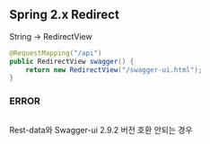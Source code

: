 
## Spring 2.x Redirect
String -> RedirectView
```java
@RequestMapping("/api")
public RedirectView swagger() {
	return new RedirectView("/swagger-ui.html");
}
```


### ERROR
```java
```

Rest-data와 Swagger-ui 2.9.2 버전 호환 안되는 경우 


